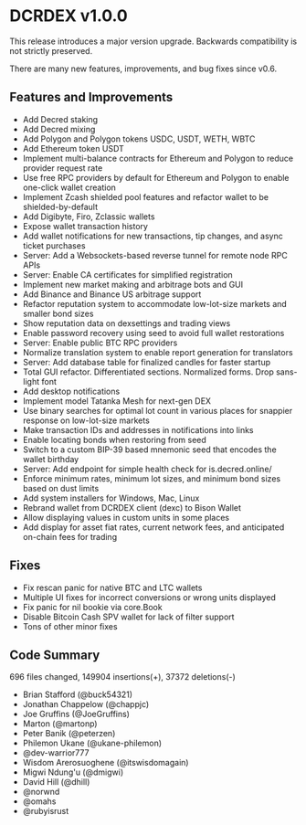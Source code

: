 # DCRDEX v1.0.0

This release introduces a major version upgrade. Backwards compatibility is
not strictly preserved.

There are many new features, improvements, and bug fixes since v0.6.

## Features and Improvements

- Add Decred staking
- Add Decred mixing
- Add Polygon and Polygon tokens USDC, USDT, WETH, WBTC
- Add Ethereum token USDT
- Implement multi-balance contracts for Ethereum and Polygon to reduce provider request rate
- Use free RPC providers by default for Ethereum and Polygon to enable one-click wallet creation
- Implement Zcash shielded pool features and refactor wallet to be shielded-by-default
- Add Digibyte, Firo, Zclassic wallets
- Expose wallet transaction history
- Add wallet notifications for new transactions, tip changes, and async ticket purchases
- Server: Add a Websockets-based reverse tunnel for remote node RPC APIs
- Server: Enable CA certificates for simplified registration
- Implement new market making and arbitrage bots and GUI
- Add Binance and Binance US arbitrage support
- Refactor reputation system to accommodate low-lot-size markets and smaller bond sizes
- Show reputation data on dexsettings and trading views
- Enable password recovery using seed to avoid full wallet restorations
- Server: Enable public BTC RPC providers
- Normalize translation system to enable report generation for translators
- Server: Add database table for finalized candles for faster startup
- Total GUI refactor. Differentiated sections. Normalized forms. Drop sans-light font
- Add desktop notifications
- Implement model Tatanka Mesh for next-gen DEX
- Use binary searches for optimal lot count in various places for snappier response on low-lot-size markets
- Make transaction IDs and addresses in notifications into links
- Enable locating bonds when restoring from seed
- Switch to a custom BIP-39 based mnemonic seed that encodes the wallet birthday
- Server: Add endpoint for simple health check for is.decred.online/
- Enforce minimum rates, minimum lot sizes, and minimum bond sizes based on dust limits
- Add system installers for Windows, Mac, Linux
- Rebrand wallet from DCRDEX client (dexc) to Bison Wallet
- Allow displaying values in custom units in some places
- Add display for asset fiat rates, current network fees, and anticipated on-chain fees for trading

## Fixes

- Fix rescan panic for native BTC and LTC wallets
- Multiple UI fixes for incorrect conversions or wrong units displayed
- Fix panic for nil bookie via core.Book
- Disable Bitcoin Cash SPV wallet for lack of filter support
- Tons of other minor fixes

## Code Summary

696 files changed, 149904 insertions(+), 37372 deletions(-)

- Brian Stafford (@buck54321)
- Jonathan Chappelow (@chappjc)
- Joe Gruffins (@JoeGruffins)
- Marton (@martonp)
- Peter Banik (@peterzen)
- Philemon Ukane (@ukane-philemon)
- @dev-warrior777
- Wisdom Arerosuoghene (@itswisdomagain)
- Migwi Ndung'u (@dmigwi)
- David Hill (@dhill)
- @norwnd
- @omahs
- @rubyisrust
